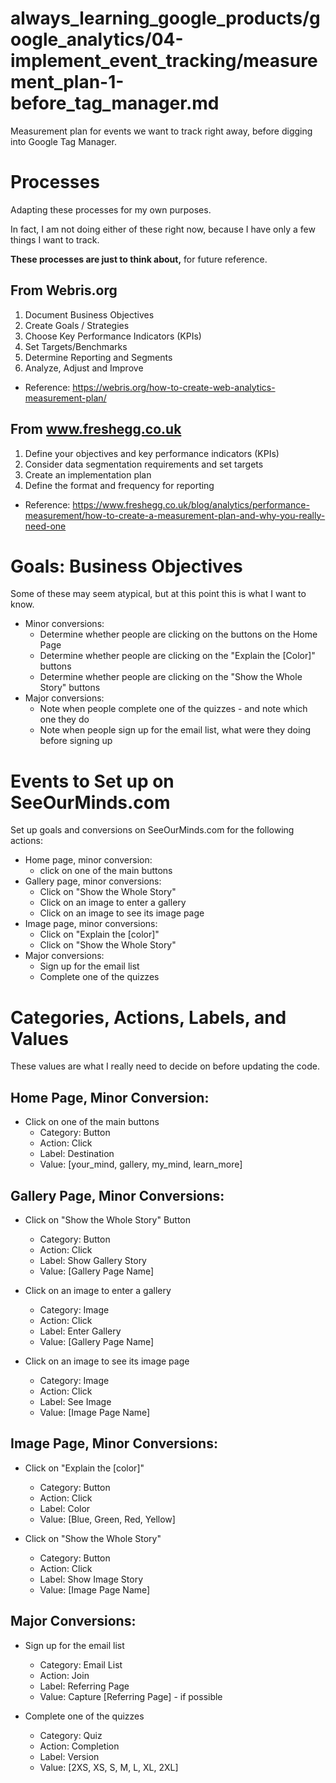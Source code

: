 # always_learning_google_products/google_analytics/04-implement_event_tracking/measurement_plan-1-before_tag_manager.md

Measurement plan for events we want to track right away, before digging into Google Tag Manager.

# Processes

Adapting these processes for my own purposes.

In fact, I am not doing either of these right now, because I have only a few things I want to track.

**These processes are just to think about,** for future reference.

## From Webris.org

1. Document Business Objectives
2. Create Goals / Strategies
3. Choose Key Performance Indicators (KPIs)
4. Set Targets/Benchmarks
5. Determine Reporting and Segments
6. Analyze, Adjust and Improve

- Reference: https://webris.org/how-to-create-web-analytics-measurement-plan/

## From www.freshegg.co.uk

1. Define your objectives and key performance indicators (KPIs)
2. Consider data segmentation requirements and set targets
3. Create an implementation plan
4. Define the format and frequency for reporting

- Reference: https://www.freshegg.co.uk/blog/analytics/performance-measurement/how-to-create-a-measurement-plan-and-why-you-really-need-one

# Goals: Business Objectives

Some of these may seem atypical, but at this point this is what I want to know.

- Minor conversions:
  - Determine whether people are clicking on the buttons on the Home Page
  - Determine whether people are clicking on the "Explain the [Color]" buttons
  - Determine whether people are clicking on the "Show the Whole Story" buttons
- Major conversions:
  - Note when people complete one of the quizzes - and note which one they do
  - Note when people sign up for the email list, what were they doing before signing up

# Events to Set up on SeeOurMinds.com

Set up goals and conversions on SeeOurMinds.com for the following actions:

- Home page, minor conversion:
  - click on one of the main buttons
- Gallery page, minor conversions:
  - Click on "Show the Whole Story"
  - Click on an image to enter a gallery
  - Click on an image to see its image page
- Image page, minor conversions:
  - Click on "Explain the [color]"
  - Click on "Show the Whole Story"
- Major conversions:
  - Sign up for the email list
  - Complete one of the quizzes

# Categories, Actions, Labels, and Values

These values are what I really need to decide on before updating the code.

## Home Page, Minor Conversion:

- Click on one of the main buttons
  - Category: Button
  - Action: Click
  - Label: Destination
  - Value: [your_mind, gallery, my_mind, learn_more]

## Gallery Page, Minor Conversions:

- Click on "Show the Whole Story" Button
  - Category: Button
  - Action: Click
  - Label: Show Gallery Story
  - Value: [Gallery Page Name]

- Click on an image to enter a gallery
  - Category: Image
  - Action: Click
  - Label: Enter Gallery
  - Value: [Gallery Page Name]

- Click on an image to see its image page
  - Category: Image
  - Action: Click
  - Label: See Image
  - Value: [Image Page Name]

## Image Page, Minor Conversions:

- Click on "Explain the [color]"
  - Category: Button
  - Action: Click
  - Label: Color
  - Value: [Blue, Green, Red, Yellow]

- Click on "Show the Whole Story"
  - Category: Button
  - Action: Click
  - Label: Show Image Story
  - Value: [Image Page Name]

## Major Conversions:

- Sign up for the email list
  - Category: Email List
  - Action: Join
  - Label: Referring Page
  - Value: Capture [Referring Page] - if possible

- Complete one of the quizzes
  - Category: Quiz
  - Action: Completion
  - Label: Version
  - Value: [2XS, XS, S, M, L, XL, 2XL]



